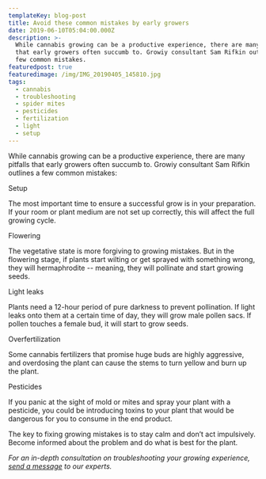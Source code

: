 ```yaml
---
templateKey: blog-post
title: Avoid these common mistakes by early growers
date: 2019-06-10T05:04:00.000Z
description: >-
  While cannabis growing can be a productive experience, there are many pitfalls
  that early growers often succumb to. Growiy consultant Sam Rifkin outlines a
  few common mistakes.
featuredpost: true
featuredimage: /img/IMG_20190405_145810.jpg
tags:
  - cannabis
  - troubleshooting
  - spider mites
  - pesticides
  - fertilization
  - light
  - setup
---
```

While cannabis growing can be a productive experience, there are many pitfalls that early growers often succumb to. Growiy consultant Sam Rifkin outlines a few common mistakes:



Setup

The most important time to ensure a successful grow is in your preparation. If your room or plant medium are not set up correctly, this will affect the full growing cycle.



Flowering

The vegetative state is more forgiving to growing mistakes. But in the flowering stage, if plants start wilting or get sprayed with something wrong, they will hermaphrodite -- meaning, they will pollinate and start growing seeds. 



Light leaks

Plants need a 12-hour period of pure darkness to prevent pollination. If light leaks onto them at a certain time of day, they will grow male pollen sacs. If pollen touches a female bud, it will start to grow seeds. 



Overfertilization

Some cannabis fertilizers that promise huge buds are highly aggressive, and overdosing the plant can cause the stems to turn yellow and burn up the plant.



Pesticides

If you panic at the sight of mold or mites and spray your plant with a pesticide, you could be introducing toxins to your plant that would be dangerous for you to consume in the end product.



The key to fixing growing mistakes is to stay calm and don’t act impulsively. Become informed about the problem and do what is best for the plant.



_For an in-depth consultation on troubleshooting your growing experience,_ [_send a message_](https://www.growiy.com/free-help-growing-cannabis/) _to our experts._
